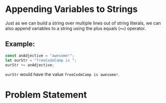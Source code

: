 # Appending Variables to Strings
Just as we can build a string over multiple lines out of string literals, we can also append variables to a string using the plus equals (```+=```) operator.

## Example:
```javascript
const anAdjective = "awesome!";
let ourStr = "freeCodeCamp is ";
ourStr += anAdjective;
```
```ourStr``` would have the value ```freeCodeCamp is awesome!```.

# Problem Statement
